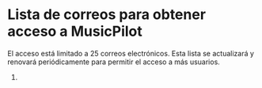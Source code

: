 # Lista de correos para obtener acceso a MusicPilot

El acceso está limitado a 25 correos electrónicos. Esta lista se actualizará y renovará periódicamente para permitir el acceso a más usuarios.

1. 

